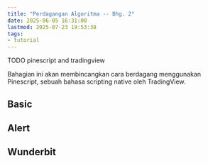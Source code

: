 ```yaml
---
title: "Perdagangan Algoritma -- Bhg. 2"
date: 2025-06-05 16:31:00
lastmod: 2025-07-23 19:53:38
tags:
- tutorial
---
```


TODO pinescript and tradingview

Bahagian ini akan membincangkan cara berdagang menggunakan Pinescript, sebuah bahasa scripting native oleh TradingView.

## Basic



## Alert

## Wunderbit